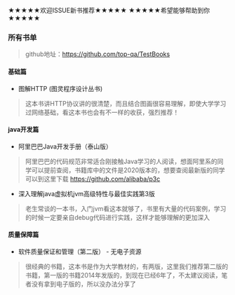 ★★★★★欢迎ISSUE新书推荐★★★★★
★★★★★希望能够帮助到你★★★★★

### 所有书单 
> github地址：https://github.com/top-qa/TestBooks

#### 基础篇
- 图解HTTP (图灵程序设计丛书)
> 这本书讲HTTP协议讲的很清楚，而且结合图画很容易理解，即使大学学习过网络基础，看这本书也会有不一样的收获，强烈推荐！

<!--more-->

#### java开发篇
- 阿里巴巴Java开发手册（泰山版）
>阿里巴巴的代码规范非常适合刚接触Java学习的人阅读，想面阿里系的同学可以提前查阅，书籍库中的文件是2020版本的，想要查阅最新版的同学可以到这里下载
>https://github.com/alibaba/p3c

- 深入理解java虚拟机jvm高级特性与最佳实践第3版
> 老生常谈的一本书，入门jvm看这本就够了，书里有大量的代码案例，学习的时候一定要亲自debug代码进行实践，这样才能够理解的更加深入

#### 质量保障篇

- 软件质量保证和管理（第二版）   - 无电子资源
> 很经典的书籍，这本书是作为大学教材的，有两版，这里我们推荐第二版的书籍，第一版的书籍2014年发版的，到现在已经6年了，不太建议阅读，笔者没有拿到电子版的，所以没办法分享了
